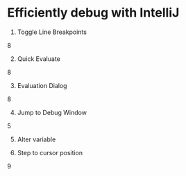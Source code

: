 # Efficiently debug with IntelliJ

1. Toggle Line Breakpoints

<Ctrl> 8

2. Quick Evaluate

<Ctrl> <Alt> 8

3. Evaluation Dialog

<Shift> <Alt> 8

4. Jump to Debug Window

<Alt> 5

5. Alter variable

<F2>

6. Step to cursor position

<Ctrl><Alt> 9

